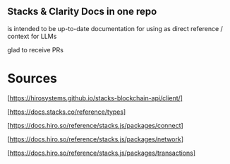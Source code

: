 ## Stacks & Clarity Docs in one repo

is intended to be up-to-date documentation for using as direct reference / context for LLMs

glad to receive PRs

# Sources

[https://hirosystems.github.io/stacks-blockchain-api/client/]

[https://docs.stacks.co/reference/types]

[https://docs.hiro.so/reference/stacks.js/packages/connect]

[https://docs.hiro.so/reference/stacks.js/packages/network]

[https://docs.hiro.so/reference/stacks.js/packages/transactions]
